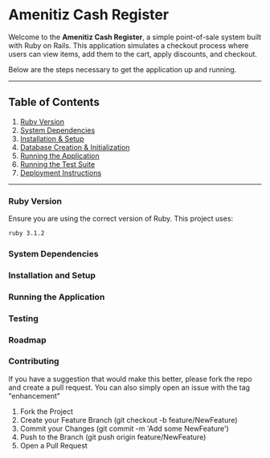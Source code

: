 # Amenitiz Cash Register

Welcome to the **Amenitiz Cash Register**, a simple point-of-sale system built with Ruby on Rails. This application simulates a checkout process where users can view items, add them to the cart, apply discounts, and checkout.

Below are the steps necessary to get the application up and running.

---

## Table of Contents

1. [Ruby Version](#ruby-version)
2. [System Dependencies](#system-dependencies)
3. [Installation & Setup](#installation--setup)
4. [Database Creation & Initialization](#database-creation--initialization)
5. [Running the Application](#running-the-application)
6. [Running the Test Suite](#running-the-test-suite)
7. [Deployment Instructions](#deployment-instructions)

---

### Ruby Version

Ensure you are using the correct version of Ruby. This project uses:

```bash
ruby 3.1.2
```

### System Dependencies

### Installation and Setup

### Running the Application

### Testing

### Roadmap

### Contributing

If you have a suggestion that would make this better, please fork the repo and create a pull request. You can also simply open an issue with the tag "enhancement"

1. Fork the Project
2. Create your Feature Branch (git checkout -b feature/NewFeature)
3. Commit your Changes (git commit -m 'Add some NewFeature')
4. Push to the Branch (git push origin feature/NewFeature)
45. Open a Pull Request
